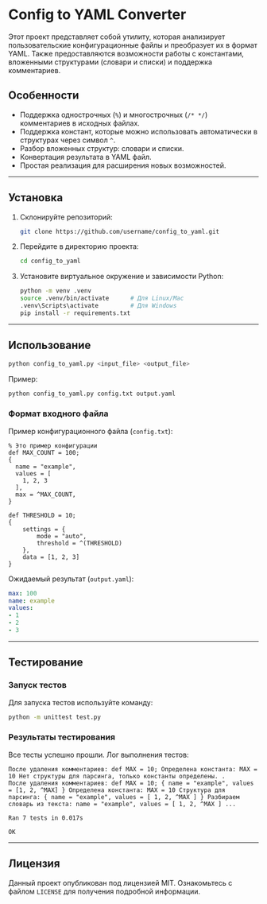 # Config to YAML Converter

Этот проект представляет собой утилиту, которая анализирует пользовательские конфигурационные файлы и преобразует их в формат YAML. Также предоставляются возможности работы с константами, вложенными структурами (словари и списки) и поддержка комментариев.

## Особенности

- Поддержка однострочных (`%`) и многострочных (`/* */`) комментариев в исходных файлах.
- Поддержка констант, которые можно использовать автоматически в структурах через символ `^`.
- Разбор вложенных структур: словари и списки.
- Конвертация результата в YAML файл.
- Простая реализация для расширения новых возможностей.

---

## Установка

1. Склонируйте репозиторий:
   ```bash
   git clone https://github.com/username/config_to_yaml.git
   ```
2. Перейдите в директорию проекта:
   ```bash
   cd config_to_yaml
   ```
3. Установите виртуальное окружение и зависимости Python:
   ```bash
   python -m venv .venv
   source .venv/bin/activate      # Для Linux/Mac
   .venv\Scripts\activate         # Для Windows
   pip install -r requirements.txt
   ```

---

## Использование

```bash
python config_to_yaml.py <input_file> <output_file>
```

Пример:
```bash
python config_to_yaml.py config.txt output.yaml
```

### Формат входного файла

Пример конфигурационного файла (`config.txt`):
```plaintext
% Это пример конфигурации
def MAX_COUNT = 100;
{
  name = "example",
  values = [
    1, 2, 3
  ],
  max = ^MAX_COUNT,
}
```
```plaintext
def THRESHOLD = 10;
{
    settings = {
        mode = "auto",
        threshold = ^(THRESHOLD)
    },
    data = [1, 2, 3]
}
```

Ожидаемый результат (`output.yaml`):
```yaml
max: 100
name: example
values:
- 1
- 2
- 3
```

---

## Тестирование

### Запуск тестов

Для запуска тестов используйте команду:
```bash
python -m unittest test.py
```

### Результаты тестирования

Все тесты успешно прошли. Лог выполнения тестов:
```
После удаления комментариев: def MAX = 10; Определена константа: MAX = 10 Нет структуры для парсинга, только константы определены. .
После удаления комментариев: def MAX = 10; { name = "example", values = [1, 2, ^MAX] } Определена константа: MAX = 10 Структура для парсинга: { name = "example", values = [ 1, 2, ^MAX ] } Разбираем словарь из текста: name = "example", values = [ 1, 2, ^MAX ] ...

Ran 7 tests in 0.017s

OK
```

---

## Лицензия

Данный проект опубликован под лицензией MIT. Ознакомьтесь с файлом `LICENSE` для получения подробной информации.